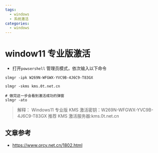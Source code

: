```yaml
---
tags:
  - windows
  - 系统激活
categories:
  - windows
---
```


# window11 专业版激活

- 打开`powsershell` 管理员模式，依次输入以下命令

```shell
slmgr -ipk W269N-WFGWX-YVC9B-4J6C9-T83GX

slmgr -skms kms.0t.net.cn

# 做完这一步会看到激活成功的弹窗
slmgr -ato
```

> 解释：
> Windows11 专业版 KMS 激活密钥：W269N-WFGWX-YVC9B-4J6C9-T83GX
> 推荐 KMS 激活服务器:kms.0t.net.cn

## 文章参考

- https://www.orcy.net.cn/1802.html
